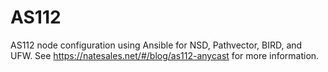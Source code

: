 # AS112

AS112 node configuration using Ansible for NSD, Pathvector, BIRD, and UFW. See https://natesales.net/#/blog/as112-anycast for more information.
